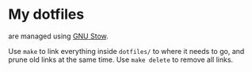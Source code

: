 # My dotfiles
are managed using [GNU Stow](https://www.gnu.org/software/stow/).

Use `make` to link everything inside `dotfiles/` to where it needs to go, and prune old links at the same time. Use `make delete` to remove all links.
